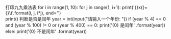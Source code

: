 打印九九乘法表
for i in range(1, 10):
    for j in range(1, i+1):
            print('{}x{}={}\t'.format(i, j, i*j), end='')  
print()
判断是否是闰年
year = int(input("请输入一个年份: "))
if (year % 4) == 0 and (year % 100) != 0 or (year % 400) == 0:
    print('{0} 是闰年' .format(year))
else:
     print('{0} 不是闰年' .format(year))
